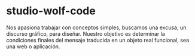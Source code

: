 # studio-wolf-code
Nos apasiona trabajar con conceptos simples, buscamos una excusa, un discurso gráfico, para diseñar. Nuestro objetivo es determinar la condiciones finales del mensaje traducida en un objeto real funcional, sea una web o aplicación.
